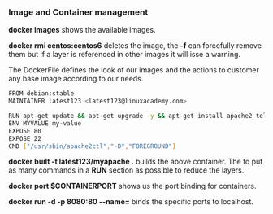 ### Image and Container management

**docker images** shows the available images.

**docker rmi centos:centos6** deletes the image, the **-f** can forcefully remove them but if a layer is referenced in other images it will isse a warning.

The DockerFile defines the look of our images and the actions to customer any base image according to our needs.

``` bash
FROM debian:stable
MAINTAINER latest123 <latest123@linuxacademy.com>

RUN apt-get update && apt-get upgrade -y && apt-get install apache2 telnet elinks -y
ENV MYVALUE my-value
EXPOSE 80
EXPOSE 22
CMD ["/usr/sbin/apache2ctl","-D","FOREGROUND"]
```

**docker built -t latest123/myapache .** builds the above container. The to put as many commands in a **RUN** section as possible to reduce the layers.

**docker port <containername> $CONTAINERPORT** shows us the port binding for containers.

**docker run -d -p 8080:80 --name=<container> <base>** binds the specific ports to localhost.